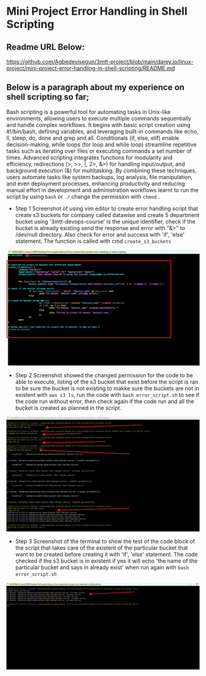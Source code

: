 #   Mini Project Error Handling in Shell Scripting 


## Readme URL Below: 

https://github.com/Agbedeyisegun/3mtt-project/blob/main/darey.io/linux-project/mini-project-error-handling-in-shell-scripting/README.md

## Below is a paragraph about my experience on shell scripting so far;

Bash scripting is a powerful tool for automating tasks in Unix-like environments, allowing users to execute multiple commands sequentially and handle complex workflows. It begins with basic script creation using #!/bin/bash, defining variables, and leveraging built-in commands like echo, ll, sleep, do, done and grep and all. Conditionals (if, else, elif) enable decision-making, while loops (for loop and while loop) streamline repetitive tasks such as iterating over files or executing commands a set number of times. Advanced scripting integrates functions for modularity and efficiency, redirections (>, >>, |, 2>, &>) for handling input/output, and background execution (&) for multitasking. By combining these techniques, users automate tasks like system backups, log analysis, file manipulation, and even deployment processes, enhancing productivity and reducing manual effort in development and administration workflows learnt to run the script by using `bash` or `./` change the permission with `chmod` .




- Step 1 
Screenshot of using vim editor to create error handling script that create s3 buckets for company called datawise and create 5 department bucket using '3mtt-devops-course' is the unique identifier, check if the bucket is already existing send the response and error with "&>" to /dev/null directory. Also check for error and success with 'if', 'else' statement. The function is called with cmd `create_s3_buckets`

![error handling code in s3](img/step1-error-handling-script-in-vim.jpg)





- Step 2 
Screenshot showed the changed permission for the code to be able to execute, listing of the s3 bucket that exist before the script is ran to be sure the bucket is not existing to makke sure the buckets are not in existent with `aws s3 ls`, run the code with `bash error_script.sh` to see if the code run without error, then check again if the code run and all the bucket is created as planned in the script.

![testing the script success](img/step2-chmod-ls-bash.jpg)





- Step 3
Screenshot of the terminal to show the test of the code block of the script that takes care of the existent of the particular bucket that want to be created before creating it with 'if', 'else' statement. The code checked if the s3 bucket is in existent if yes it will echo 'the name of the particular bucket and says in already exist' when run again with `bash error_script.sh`

![testing existent](img/step3-already-exist-script.jpg)




